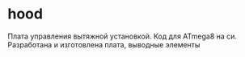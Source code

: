 # hood
Плата управления вытяжной установкой. Код для ATmega8 на си. Разработана и изготовлена плата, выводные элементы
